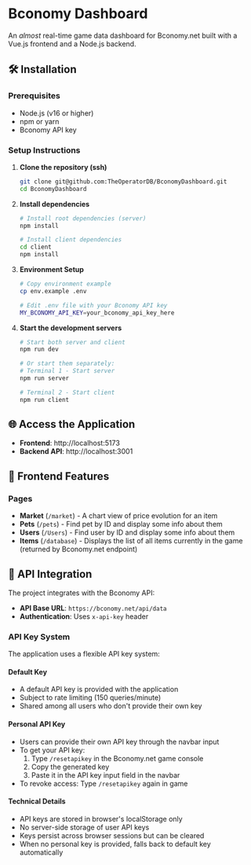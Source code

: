 # Bconomy Dashboard

An *almost* real-time game data dashboard for Bconomy.net built with a Vue.js frontend and a Node.js backend.

## 🛠️ Installation

### Prerequisites

- Node.js (v16 or higher)
- npm or yarn
- Bconomy API key

### Setup Instructions

1. **Clone the repository (ssh)**
   ```bash
   git clone git@github.com:TheOperatorDB/BconomyDashboard.git
   cd BconomyDashboard
   ```

2. **Install dependencies**
   ```bash
   # Install root dependencies (server)
   npm install
   
   # Install client dependencies
   cd client
   npm install
   ```

3. **Environment Setup**
   ```bash
   # Copy environment example
   cp env.example .env
   
   # Edit .env file with your Bconomy API key
   MY_BCONOMY_API_KEY=your_bconomy_api_key_here
   ```

4. **Start the development servers**
   ```bash
   # Start both server and client
   npm run dev
   
   # Or start them separately:
   # Terminal 1 - Start server
   npm run server
   
   # Terminal 2 - Start client
   npm run client
   ```

## 🌐 Access the Application

- **Frontend**: http://localhost:5173
- **Backend API**: http://localhost:3001

## 🎨 Frontend Features

### Pages
- **Market** (`/market`) - A chart view of price evolution for an item
- **Pets** (`/pets`) - Find pet by ID and display some info about them
- **Users** (`/Users`) - Find user by ID and display some info about them
- **Items** (`/database`) - Displays the list of all items currently in the game (returned by Bconomy.net endpoint)

## 🔌 API Integration

The project integrates with the Bconomy API:

- **API Base URL**: `https://bconomy.net/api/data`
- **Authentication**: Uses `x-api-key` header

### API Key System

The application uses a flexible API key system:

#### Default Key
- A default API key is provided with the application
- Subject to rate limiting (150 queries/minute)
- Shared among all users who don't provide their own key

#### Personal API Key
- Users can provide their own API key through the navbar input
- To get your API key:
  1. Type `/resetapikey` in the Bconomy.net game console
  2. Copy the generated key
  3. Paste it in the API key input field in the navbar
- To revoke access: Type `/resetapikey` again in game

#### Technical Details
- API keys are stored in browser's localStorage only
- No server-side storage of user API keys
- Keys persist across browser sessions but can be cleared
- When no personal key is provided, falls back to default key automatically 
